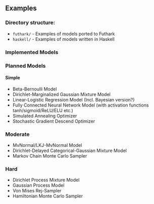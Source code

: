 Examples
-------------

### Directory structure:
* `futhark/` - Examples of models ported to Futhark
* `haskell/` - Examples of models written in Haskell

### Implemented Models

### Planned Models

#### Simple
* Beta-Bernoulli Model
* Dirichlet-Marginalized Gaussian Mixture Model
* Linear-Logistic Regression Model (Incl. Bayesian version?)
* Fully Connected Neural Network Model (with activation functions tanh/sigmoid/ReLU/ELU etc.)
* Simulated Annealing Optimizer
* Stochastic Gradient Descend Optimizer

### Moderate
* MvNormal/LKJ-MvNormal Model
* Dirichlet-Delayed Categorical-Gaussian Mixture Model
* Markov Chain Monte Carlo Sampler

### Hard
* Dirichlet Process Mixture Model
* Gaussian Process Model
* Von Mises Rej-Sampler
* Hamiltonian Monte Carlo Sampler
